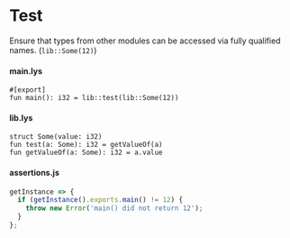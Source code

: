 # Test

Ensure that types from other modules can be accessed via fully qualified names. (`lib::Some(12)`)

#### main.lys

```dwl
#[export]
fun main(): i32 = lib::test(lib::Some(12))
```

#### lib.lys

```dwl
struct Some(value: i32)
fun test(a: Some): i32 = getValueOf(a)
fun getValueOf(a: Some): i32 = a.value
```

#### assertions.js

```js
getInstance => {
  if (getInstance().exports.main() != 12) {
    throw new Error('main() did not return 12');
  }
};
```
